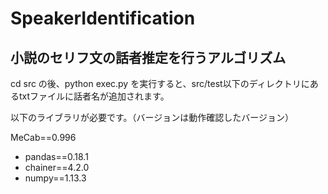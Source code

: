 # SpeakerIdentification

## 小説のセリフ文の話者推定を行うアルゴリズム

cd src の後、python exec.py を実行すると、src/test以下のディレクトリにあるtxtファイルに話者名が追加されます。

以下のライブラリが必要です。（バージョンは動作確認したバージョン）

MeCab==0.996


* pandas==0.18.1
* chainer==4.2.0
* numpy==1.13.3
